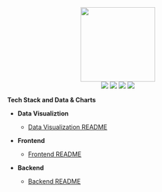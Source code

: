<div align ="center">
  <img src ="https://github.com/Sai-Dithvika/Grameen-Foundation/assets/118179484/354149a7-4f2a-4c20-a04a-32d558abcf9d" width ="170 px" />
</div>  
<div align ="center">
<img src="https://img.shields.io/badge/CIT-%23121011?style=for-the-badge&logoColor=%23ffffff&color=%23000000"> <img src="https://img.shields.io/badge/Teratech-%23121011?style=for-the-badge&color=blue"> <img src="https://img.shields.io/badge/Garmeen Foundation-%23121011?style=for-the-badge&logoColor=%23ffffff&color=%23000000">
<img src="https://img.shields.io/badge/github-%23121011.svg?style=for-the-badge&logo=github&color=black">  
</div>

**Tech Stack and Data & Charts**

- **Data Visualiztion** <!-- Frontend repository -->
  - [Data Visualization README](https://github.com/Sai-Dithvika/Grameen-Foundation/blob/main/frontend/Data-Visualization.md) <!-- Link to frontend README -->


- **Frontend** <!-- Backend repository -->
  - [Frontend README](https://github.com/Sai-Dithvika/Grameen-Foundation/blob/main/frontend/Frontend.md) <!-- Link to backend README -->


- **Backend** <!-- ML Models repository -->
  - [Backend README](https://github.com/Sai-Dithvika/Grameen-Foundation/blob/main/backend/Backend.md) <!-- Link to ML Models README -->
 
